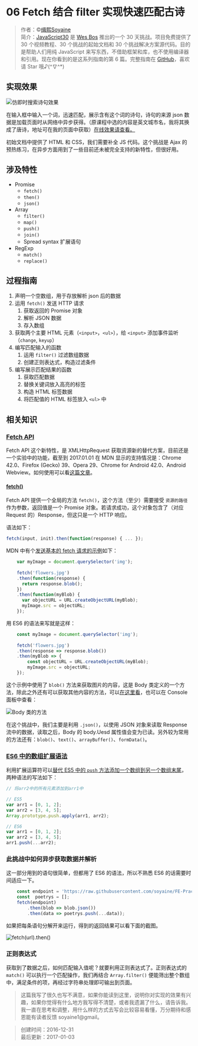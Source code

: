 # 06 Fetch 结合 filter 实现快速匹配古诗

> 作者：©[缉熙Soyaine](https://github.com/soyaine)   
> 简介：[JavaScript30](https://javascript30.com) 是 [Wes Bos](https://github.com/wesbos) 推出的一个 30 天挑战。项目免费提供了 30 个视频教程、30 个挑战的起始文档和 30 个挑战解决方案源代码。目的是帮助人们用纯 JavaScript 来写东西，不借助框架和库，也不使用编译器和引用。现在你看到的是这系列指南的第 6 篇。完整指南在 [GitHub](https://github.com/soyaine/JavaScript30)，喜欢请 Star 哦♪(^∇^*)

## 实现效果

![仿即时搜索诗句效果](https://cl.ly/0b360y270s0f/Screen%20recording%202016-12-31%20at%2010.05.23%20PM.gif)

在输入框中输入一个词，迅速匹配，展示含有这个词的诗句，诗句的来源 json 数据是加载页面时从网络中异步获得。（原课程中选的内容是英文城市名，我将其换成了唐诗，地址可在我的页面中获取）[在线效果请查看。](http://soyaine.cn/JavaScript30/06%20-%20Type%20Ahead/index-SOYAINE.html)

初始文档中提供了 HTML 和 CSS，我们需要补全 JS 代码。这个挑战是 Ajax 的预热练习，在异步方面用到了一些目前还未被完全支持的新特性，但很好用。

## 涉及特性

- Promise
	- `fetch()`
	- `then()`
	- `json()`
- Array
	- `filter()`
	- `map()`
	- `push()`
	- `join()`
	- Spread syntax 扩展语句
- RegExp
	- `match()`
	- `replace()`
	
## 过程指南

1. 声明一个空数组，用于存放解析 json 后的数据
2. 运用 `fetch()` 发送 HTTP 请求
	1. 获取返回的 Promise 对象
	2. 解析 JSON 数据
	3. 存入数组
3. 获取两个主要 HTML 元素（`<input>`，`<ul>`），给 `<input>` 添加事件监听（`change`, `keyup`）
4. 编写匹配输入的函数
	1. 运用 `filter()` 过滤数组数据
	2. 创建正则表达式，构造过滤条件
5. 编写展示匹配结果的函数
	1. 获取匹配数据
	2. 替换关键词放入高亮的标签
	3. 构造 HTML 标签数据
	4. 将匹配值的 HTML 标签放入 `<ul>` 中

## 相关知识

### [Fetch API](https://developer.mozilla.org/zh-CN/docs/Web/API/Fetch_API)

Fetch API 这个新特性，是 XMLHttpRequest 获取资源新的替代方案，目前还是一个实验中的功能，截至到 2017.01.01 在 MDN 显示的支持情况是：Chrome 42.0、Firefox (Gecko) 39、Opera 29、Chrome for Android 42.0、Android Webview。如何使用可以看[这篇文章](https://developer.mozilla.org/zh-CN/docs/Web/API/Fetch_API/Using_Fetch)。

####  [fetch()](https://developer.mozilla.org/zh-CN/docs/Web/API/GlobalFetch/fetch)

Fetch API 提供一个全局的方法 `fetch()`，这个方法（至少）需要接受 `资源的路径` 作为参数，返回值是一个 Promise 对象。若请求成功，这个对象包含了（对应 Request 的）Response，但这只是一个 HTTP 响应。

语法如下：

```js
fetch(input, init).then(function(response) { ... });
```

MDN 中有个[发送基本的 fetch 请求的示例](https://developer.mozilla.org/zh-CN/docs/Web/API/Fetch_API/Using_Fetch#发起_fetch_请求)如下：

```js
    var myImage = document.querySelector('img');
    
    fetch('flowers.jpg')
    .then(function(response) {
      return response.blob();
    })
    .then(function(myBlob) {
      var objectURL = URL.createObjectURL(myBlob);
      myImage.src = objectURL;
    });
```

用 ES6 的语法来写就是这样：

```js
    const myImage = document.querySelector('img');
    
    fetch('flowers.jpg')
    .then(response => response.blob())
	.then(myBlob => {
		const objectURL = URL.createObjectURL(myBlob);
		myImage.src = objectURL;
	});
```

这个示例中使用了 `blob()` 方法来获取图片的内容，这是 Body 类定义的一个方法，除此之外还有可以获取其他内容的方法，可以[在这里看](https://developer.mozilla.org/zh-CN/docs/Web/API/Fetch_API/Using_Fetch#Body)，也可以在 Console 面板中查看： 

![Body 类的方法](https://cl.ly/143N2R1b3T1o/Image%202017-01-03%20at%209.15.37%20AM.png)

在这个挑战中，我们主要是利用 `.json()`，以使用 JSON 对象来读取 Response 流中的数据，读取之后，Body 的 body.Uesd 属性值会变为已读。另外较为常用的方法还有：`blob()`、`text()`、`arrayBuffer()`、`formData()`。

### [ES6 中的数组扩展语法](https://developer.mozilla.org/en-US/docs/Web/JavaScript/Reference/Operators/Spread_operator)

利用扩展运算符可以[替代 ES5 中的 `push` 方法添加一个数组到另一个数组末尾](https://developer.mozilla.org/zh-CN/docs/Web/JavaScript/Reference/Operators/Spread_operator#更好的_push_方法)，两种语法的写法如下：

```js
// 将arr2中的所有元素添加到arr1中

// ES5
var arr1 = [0, 1, 2];
var arr2 = [3, 4, 5];
Array.prototype.push.apply(arr1, arr2);

// ES6
var arr1 = [0, 1, 2];
var arr2 = [3, 4, 5];
arr1.push(...arr2);
```

### 此挑战中如何异步获取数据并解析

这一部分用到的语句很简单，但都用了 ES6 的语法，所以不熟悉 ES6 的话需要时间适应一下。

````js
    const endpoint = 'https://raw.githubusercontent.com/soyaine/FE-Practice/f438d3bdf099461f88322b1b1f20c9d58f66f1ec/TangPoetryCut.json';
    const  poetrys = [];
    fetch(endpoint)
		.then(blob => blob.json())
		.then(data => poetrys.push(...data));
````

如果把每条语句分解开来运行，得到的返回结果可以看下面的截图。

![fetch(url).then()](https://cl.ly/3P3F1F2y1510/Image%202017-01-01%20at%206.58.45%20PM.png)

### 正则表达式

获取到了数据之后，如何匹配输入值呢？就要利用正则表达式了。正则表达式的 `match()` 可以执行一个匹配操作，我们再结合 `Array.filter()` 便能筛出整个数组中，满足条件的项，再经过字符串处理即可输出到页面。

> 这篇我写了很久也写不满意，如果你能读到这里，说明你对实现的效果有兴趣，如果你觉得有什么地方我写得不清楚，或者我遗漏了什么，请告诉我。我一直在思考和调整，用什么样的方式去写会比较容易看懂，万分期待和感恩能有读者反馈 soyaine1@gmail。    


> 创建时间：2016-12-31     
> 最后更新：2017-01-03